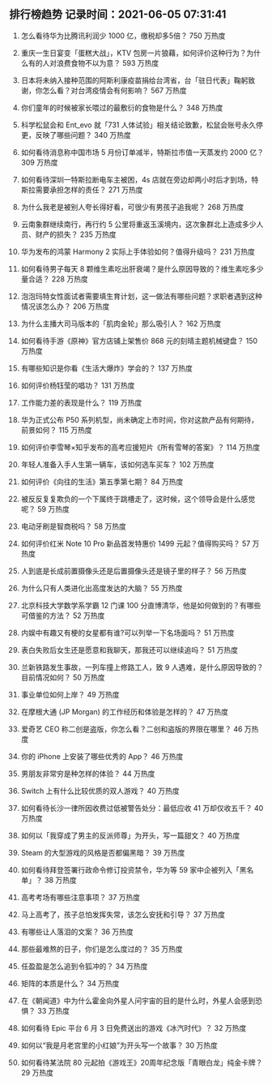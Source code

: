 
## 排行榜趋势 记录时间：2021-06-05 07:31:41
  
  1. 怎么看待华为比腾讯利润少 1000 亿，缴税却多5倍？ 750 万热度
    
  2. 重庆一生日宴变「蛋糕大战」，KTV 包房一片狼藉，如何评价这种行为？为什么有的人对浪费食物不以为意？ 593 万热度
    
  3. 日本将未纳入接种范围的阿斯利康疫苗捐给台湾省，台「驻日代表」鞠躬致谢，你怎么看？对台湾疫情会有何影响？ 567 万热度
    
  4. 你们童年的时候被家长喂过的最敷衍的食物是什么？ 348 万热度
    
  5. 科学松鼠会和 Ent_evo 就「731 人体试验」相关结论致歉，松鼠会账号永久停更，反映了哪些问题？ 340 万热度
    
  6. 如何看待消息称中国市场 5 月份订单减半，特斯拉市值一天蒸发约 2000 亿？ 309 万热度
    
  7. 如何看待深圳一特斯拉断电车主被困，4s 店就在旁边却两小时后才到场，特斯拉需要承担怎样的责任？ 271 万热度
    
  8. 为什么我老是被别人夸长得好看，可很少有男孩子追我呢？ 268 万热度
    
  9. 云南象群继续南行，再行约 5 公里将重返玉溪境内，这次象群北上造成多少人员、财产的损失？ 235 万热度
    
  10. 华为发布的鸿蒙 Harmony 2 实际上手体验如何？值得升级吗？ 231 万热度
    
  11. 如何看待男子每天 8 颗维生素吃出肝衰竭？是什么原因导致的？维生素吃多少量合适？ 228 万热度
    
  12. 泡泡玛特女性面试者需要填生育计划，这一做法有哪些问题？求职者遇到这种情况该怎么办？ 206 万热度
    
  13. 为什么主播大司马版本的「肌肉金轮」那么吸引人？ 162 万热度
    
  14. 如何看待手游《原神》官方店铺上架售价 868 元的刻晴主题机械键盘？ 150 万热度
    
  15. 有哪些知识是你看《生活大爆炸》学会的？ 137 万热度
    
  16. 如何评价杨钰莹的唱功？ 131 万热度
    
  17. 工作能力差的表现是什么？ 119 万热度
    
  18. 华为正式公布 P50 系列机型，尚未确定上市时间，你对这款产品有何期待，前景如何？ 115 万热度
    
  19. 如何评价李雪琴×知乎发布的高考应援短片《所有雪琴的答案》？ 114 万热度
    
  20. 年轻人准备入手人生第一辆车，该如何选车买车？ 102 万热度
    
  21. 如何评价《向往的生活》第五季第七期？ 84 万热度
    
  22. 被反反复复欺负的一个下属终于跳槽走了，这时候，这个领导会是什么感觉呢？ 59 万热度
    
  23. 电动牙刷是智商税吗？ 58 万热度
    
  24. 如何评价红米 Note 10 Pro 新品首发特惠价 1499 元起？值得购买吗？ 57 万热度
    
  25. 人到底是长成前置摄像头还是后置摄像头还是镜子里的样子？ 56 万热度
    
  26. 为什么只有人类进化出高度发达的大脑？ 55 万热度
    
  27. 北京科技大学数学系学霸 12 门课 100 分直博清华，他是如何做到的？有哪些可借鉴的方法？ 52 万热度
    
  28. 内娱中有趣又有梗的女星都有谁?可以列举一下名场面吗？ 51 万热度
    
  29. 表白失败后女生还是愿意和我聊天，那我还可以继续追吗？ 51 万热度
    
  30. 兰新铁路发生事故，一列车撞上修路工人，致 9 人遇难，是什么原因导致的？目前情况如何？ 50 万热度
    
  31. 事业单位如何上岸？ 49 万热度
    
  32. 在摩根大通 (JP Morgan) 的工作经历和体验是怎样的？ 47 万热度
    
  33. 爱奇艺 CEO 称二创是盗版，你怎么看？二创和盗版的界限在哪里？ 46 万热度
    
  34. 你的 iPhone 上安装了哪些优秀的 App？ 46 万热度
    
  35. 男朋友非常穷是种怎样的体验？ 44 万热度
    
  36. Switch 上有什么比较优质的双人游戏？ 40 万热度
    
  37. 如何看待长沙一律所因收费过低被警告处分：最低应收 41 万却仅收五千？ 40 万热度
    
  38. 如何以「我穿成了男主的反派师尊」为开头，写一篇甜文？ 40 万热度
    
  39. Steam 的大型游戏的风格是否都偏黑暗？ 39 万热度
    
  40. 如何看待拜登签署行政命令修订投资禁令，华为等 59 家中企被列入「黑名单」？ 38 万热度
    
  41. 高考考场有哪些注意事项？ 37 万热度
    
  42. 马上高考了，孩子总怕发挥失常，该怎么安抚和引导？ 37 万热度
    
  43. 有哪些让人落泪的文案？ 36 万热度
    
  44. 那些最难熬的日子，你们是怎么度过的？ 35 万热度
    
  45. 任盈盈是怎么追到令狐冲的？ 34 万热度
    
  46. 矩阵的本质是什么？ 34 万热度
    
  47. 在《朝闻道》中为什么霍金向外星人问宇宙的目的是什么时，外星人会感到恐惧？ 33 万热度
    
  48. 如何看待 Epic 平台 6 月 3 日免费送出的游戏《冰汽时代》？ 32 万热度
    
  49. 如何以“我是月老宫里的小红娘”为开头写一个故事？ 30 万热度
    
  50. 如何看待某法院 80 元起拍《游戏王》20周年纪念版「青眼白龙」纯金卡牌？ 29 万热度
    